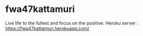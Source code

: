 # fwa47kattamuri

Live life to the fullest and focus on the positive.
Heroku server : https://fwa47kattamuri.herokuapp.com/
